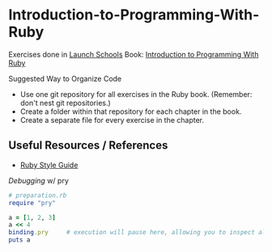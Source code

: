 # Introduction-to-Programming-With-Ruby

Exercises done in [Launch Schools](https://launchschool.com/mastery) Book: [Introduction to Programming With Ruby](https://launchschool.com/books/ruby/)

Suggested Way to Organize Code

  - Use one git repository for all exercises in the Ruby book. (Remember: don't nest git repositories.)
  - Create a folder within that repository for each chapter in the book.
  - Create a separate file for every exercise in the chapter.

## Useful Resources / References

- [Ruby Style Guide](https://rubystyle.guide/)


*Debugging* w/ pry

```ruby
# preparation.rb
require "pry"

a = [1, 2, 3]
a << 4
binding.pry     # execution will pause here, allowing you to inspect all objects
puts a
```